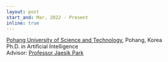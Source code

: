 ```yaml
---
layout: post
start_and: Mar, 2022 - Present
inline: true
---
```


[Pohang University of Science and Technology](https://postech.ac.kr/eng/), Pohang, Korea \
Ph.D. in Artificial Intelligence \
Advisor: [Professor Jaesik Park](https://jaesik.info/)